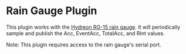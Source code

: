 # Rain Gauge Plugin

This plugin works with the [Hydreon RG-15 rain gauge](https://store.hydreon.com/RG-15.html). It will periodically sample and publish the Acc, EventAcc, TotalAcc, and RInt values.

Note: This plugin requires access to the rain gauge's serial port.
